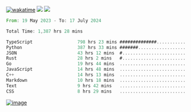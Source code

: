 [![wakatime](https://wakatime.com/badge/user/00eead22-fb14-4dd0-ab8a-3625cafbd50d.svg)](https://wakatime.com/@00eead22-fb14-4dd0-ab8a-3625cafbd50d)
![](https://komarev.com/ghpvc/?username=flatypus)
![](https://pixel.flatypus.me/flatypus?type=tracker)
<!--START_SECTION:waka-->

```rust
From: 19 May 2023 - To: 17 July 2024

Total Time: 1,387 hrs 28 mins

TypeScript                 798 hrs 23 mins ##############...........   57.33 %
Python                     387 hrs 33 mins #######..................   27.83 %
JSON                       43 hrs 12 mins  #........................   03.10 %
Rust                       28 hrs 2 mins   #........................   02.01 %
Go                         19 hrs 44 mins  .........................   01.42 %
JavaScript                 14 hrs 48 mins  .........................   01.06 %
C++                        14 hrs 13 mins  .........................   01.02 %
Markdown                   10 hrs 18 mins  .........................   00.74 %
Text                       9 hrs 42 mins   .........................   00.70 %
CSS                        8 hrs 29 mins   .........................   00.61 %
```

<!--END_SECTION:waka-->
[<img alt="image" src="https://github.com/flatypus/flatypus/assets/68029599/0a302dc1-501c-43a0-ae8d-37ec4817f3bd">](https://flatypus.me)

